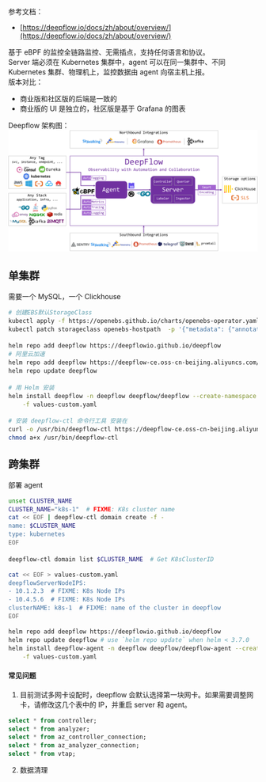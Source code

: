 
参考文档：

- [https://deepflow.io/docs/zh/about/overview/](https://deepflow.io/docs/zh/about/overview/)

基于 eBPF 的监控全链路监控、无需插点，支持任何语言和协议。<br />Server 端必须在 Kubernetes 集群中，agent 可以在同一集群中、不同 Kubernetes 集群、物理机上，监控数据由 agent 向宿主机上报。<br />版本对比：

- 商业版和社区版的后端是一致的
- 商业版的 UI 是独立的，社区版是基于 Grafana 的图表

Deepflow 架构图：<br />![image.png](./../assets/1678691417859-7daba259-251d-40f1-bbdc-c34c8d3c33fd.png)

<a name="Q1g0P"></a>
## 单集群
需要一个 MySQL，一个 Clickhouse
```bash
# 创建EBS默认StorageClass
kubectl apply -f https://openebs.github.io/charts/openebs-operator.yaml
kubectl patch storageclass openebs-hostpath  -p '{"metadata": {"annotations":{"storageclass.kubernetes.io/is-default-class":"true"}}}'

helm repo add deepflow https://deepflowio.github.io/deepflow
# 阿里云加速
helm repo add deepflow https://deepflow-ce.oss-cn-beijing.aliyuncs.com/chart/stable
helm repo update deepflow

# 用 Helm 安装
helm install deepflow -n deepflow deepflow/deepflow --create-namespace \
    -f values-custom.yaml

# 安装 deepflow-ctl 命令行工具 安装在
curl -o /usr/bin/deepflow-ctl https://deepflow-ce.oss-cn-beijing.aliyuncs.com/bin/ctl/stable/linux/$(arch | sed 's|x86_64|amd64|' | sed 's|aarch64|arm64|')/deepflow-ctl
chmod a+x /usr/bin/deepflow-ctl
```
<a name="dsh1W"></a>
## 跨集群
部署 agent
```bash
unset CLUSTER_NAME
CLUSTER_NAME="k8s-1"  # FIXME: K8s cluster name
cat << EOF | deepflow-ctl domain create -f -
name: $CLUSTER_NAME
type: kubernetes
EOF

deepflow-ctl domain list $CLUSTER_NAME  # Get K8sClusterID
```
```bash
cat << EOF > values-custom.yaml
deepflowServerNodeIPS:
- 10.1.2.3  # FIXME: K8s Node IPs
- 10.4.5.6  # FIXME: K8s Node IPs
clusterNAME: k8s-1  # FIXME: name of the cluster in deepflow
EOF
```
```bash
helm repo add deepflow https://deepflowio.github.io/deepflow
helm repo update deepflow # use `helm repo update` when helm < 3.7.0
helm install deepflow-agent -n deepflow deepflow/deepflow-agent --create-namespace \
    -f values-custom.yaml
```
<a name="mKmoM"></a>
#### 常见问题

1. 目前测试多网卡设配时，deepflow 会默认选择第一块网卡。如果需要调整网卡，请修改这几个表中的 IP，并重启 server 和 agent。
```sql
select * from controller;
select * from analyzer;
select * from az_controller_connection;
select * from az_analyzer_connection;
select * from vtap;
```

2. 数据清理
